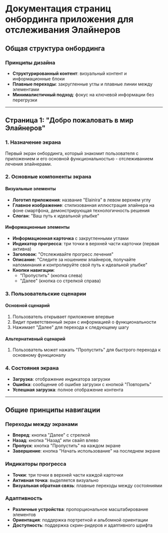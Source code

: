 # Документация страниц онбординга приложения для отслеживания Элайнеров

## Общая структура онбординга

### Принципы дизайна
- **Структурированный контент**: визуальный контент и информационные блоки
- **Плавные переходы**: закругленные углы и плавные линии между элементами
- **Минималистичный подход**: фокус на ключевой информации без перегрузки

---

## Страница 1: "Добро пожаловать в мир Элайнеров"

### 1. Назначение экрана
Первый экран онбординга, который знакомит пользователя с приложением и его основной функциональностью - отслеживанием лечения элайнерами.

### 2. Основные компоненты экрана

#### Визуальные элементы
- **Логотип приложения**: название "Elainira" в левом верхнем углу
- **Главное изображение**: стилизованная иллюстрация элайнера на фоне смартфона, демонстрирующая технологичность решения
- **Слоган**: "Ваш путь к идеальной улыбке"

#### Информационные элементы
- **Информационная карточка** с закругленными углами
- **Индикатор прогресса**: три точки в верхней части карточки (первая активна)
- **Заголовок**: "Отслеживайте прогресс лечения"
- **Описание**: "Следите за ношением элайнеров, получайте напоминания и контролируйте свой путь к идеальной улыбке"
- **Кнопки навигации**:
  - "Пропустить" (кнопка слева)
  - "Далее" (кнопка со стрелкой справа)

### 3. Пользовательские сценарии

#### Основной сценарий
1. Пользователь открывает приложение впервые
2. Видит приветственный экран с информацией о функциональности
3. Нажимает "Далее" для перехода к следующему шагу

#### Альтернативный сценарий
1. Пользователь может нажать "Пропустить" для быстрого перехода к основному функционалу

### 4. Состояния экрана
- **Загрузка**: отображение индикатора загрузки
- **Ошибка**: сообщение об ошибке загрузки с кнопкой "Повторить"
- **Успешная загрузка**: полное отображение контента


---

## Общие принципы навигации

### Переходы между экранами
- **Вперед**: кнопка "Далее" с стрелкой
- **Назад**: кнопка "Назад" или свайп влево
- **Пропуск**: кнопка "Пропустить" на каждом экране
- **Завершение**: кнопка "Начать использование" на последнем экране

### Индикаторы прогресса
- **Точки**: три точки в верхней части каждой карточки
- **Активная точка**: выделяется визуально
- **Визуальная обратная связь**: плавные переходы между состояниями

### Адаптивность
- **Различные устройства**: пропорциональное масштабирование элементов
- **Ориентация**: поддержка портретной и альбомной ориентации
- **Доступность**: поддержка скрин-ридеров и адаптивного шрифта

